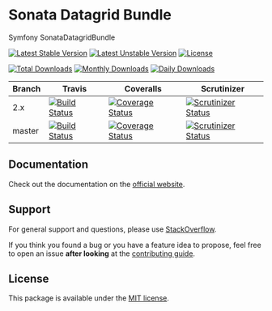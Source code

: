 # Sonata Datagrid Bundle

Symfony SonataDatagridBundle

[![Latest Stable Version](https://poser.pugx.org/sonata-project/datagrid-bundle/v/stable)](https://packagist.org/packages/sonata-project/datagrid-bundle)
[![Latest Unstable Version](https://poser.pugx.org/sonata-project/datagrid-bundle/v/unstable)](https://packagist.org/packages/sonata-project/datagrid-bundle)
[![License](https://poser.pugx.org/sonata-project/datagrid-bundle/license)](https://packagist.org/packages/sonata-project/datagrid-bundle)

[![Total Downloads](https://poser.pugx.org/sonata-project/datagrid-bundle/downloads)](https://packagist.org/packages/sonata-project/datagrid-bundle)
[![Monthly Downloads](https://poser.pugx.org/sonata-project/datagrid-bundle/d/monthly)](https://packagist.org/packages/sonata-project/datagrid-bundle)
[![Daily Downloads](https://poser.pugx.org/sonata-project/datagrid-bundle/d/daily)](https://packagist.org/packages/sonata-project/datagrid-bundle)

Branch | Travis | Coveralls | Scrutinizer |
------ | ------ | --------- | ----------- |
2.x   | [![Build Status][travis_stable_badge]][travis_stable_link]     | [![Coverage Status][coveralls_stable_badge]][coveralls_stable_link]     | [![Scrutinizer Status][scrutinizer_stable_badge]][scrutinizer_stable_link] |
master | [![Build Status][travis_unstable_badge]][travis_unstable_link] | [![Coverage Status][coveralls_unstable_badge]][coveralls_unstable_link] | [![Scrutinizer Status][scrutinizer_unstable_badge]][scrutinizer_unstable_link] |

## Documentation

Check out the documentation on the [official website](https://sonata-project.org/bundles/datagrid).

## Support

For general support and questions, please use [StackOverflow](http://stackoverflow.com/questions/tagged/sonata).

If you think you found a bug or you have a feature idea to propose, feel free to open an issue
**after looking** at the [contributing guide](CONTRIBUTING.md).

## License

This package is available under the [MIT license](LICENSE).

[travis_stable_badge]: https://travis-ci.org/sonata-project/SonataDatagridBundle.svg?branch=2.x
[travis_stable_link]: https://travis-ci.org/sonata-project/SonataDatagridBundle
[travis_unstable_badge]: https://travis-ci.org/sonata-project/SonataDatagridBundle.svg?branch=master
[travis_unstable_link]: https://travis-ci.org/sonata-project/SonataDatagridBundle

[coveralls_stable_badge]: https://coveralls.io/repos/github/sonata-project/SonataDatagridBundle/badge.svg?branch=2.x
[coveralls_stable_link]: https://coveralls.io/github/sonata-project/SonataDatagridBundle?branch=2.x
[coveralls_unstable_badge]: https://coveralls.io/repos/github/sonata-project/SonataDatagridBundle/badge.svg?branch=master
[coveralls_unstable_link]: https://coveralls.io/github/sonata-project/SonataDatagridBundle?branch=master

[scrutinizer_stable_badge]: https://scrutinizer-ci.com/g/sonata-project/SonataDatagridBundle/badges/quality-score.png?b=2.x
[scrutinizer_stable_link]: https://scrutinizer-ci.com/g/sonata-project/SonataDatagridBundle/?branch=2.x
[scrutinizer_unstable_badge]: https://scrutinizer-ci.com/g/sonata-project/SonataDatagridBundle/badges/quality-score.png?b=master
[scrutinizer_unstable_link]: https://scrutinizer-ci.com/g/sonata-project/SonataDatagridBundle/?branch=master

